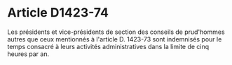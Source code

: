 # Article D1423-74

Les présidents et vice-présidents de section des conseils de prud'hommes autres que ceux mentionnés à l'article D. 1423-73 sont indemnisés pour le temps consacré à leurs activités administratives dans la limite de cinq heures par an.